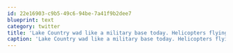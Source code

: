 ```yaml
---
id: 22e16903-c9b5-49c6-94be-7a41f9b2dee7
blueprint: text
category: twitter
title: 'Lake Country wad like a military base today. Helicopters flying 10 ft above the cherry trees to dry… instagram.com/p/bKWfTkkg-Z/'
caption: 'Lake Country wad like a military base today. Helicopters flying 10 ft above the cherry trees to dry… <a href="http://instagram.com/p/bKWfTkkg-Z/" title="http://instagram.com/p/bKWfTkkg-Z/" class="link link_untco">instagram.com/p/bKWfTkkg-Z/</a>'
---
```

